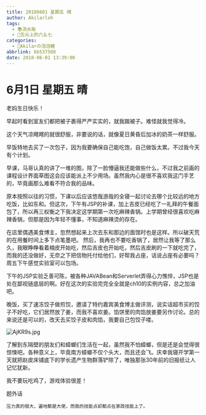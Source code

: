```yaml
---
title: 20180601 星期五 晴
author: Akilarlxh
tags:
  - 📚流水账
  - 🍱舌尖上的六幺七
categories:
  - 🍬Akilarの泡泡糖
abbrlink: bb537508
date: 2018-06-01 13:39:00
---
```

# 6月1日 星期五 晴

老妈生日快乐！

早起时看到室友们都把被子裹得严严实实的，就我踹被子。难怪就我觉得冷。

这个天气凉飕飕的就很舒服，非要说的话，就像夏日黄昏后加冰的奶茶一样舒服。

早饭特地去买了一次包子，因为我要确保自己能吃饱，自己做饭太累。不过我今天有个计划。

早课，马哥认真的讲了一堆的图，除了一脸懵逼我还能做些什么，不过我之前画的课程设计界面草图这会应该能派上不少用场。虽然我内心是很不喜欢我这门手艺的，毕竟画那么难看不符合我的品味。

原本按照以往的习惯，下课以后应该悠哉游哉的全寝一起讨论去哪个比较远的地方吃饭，比如东和。但这次，下午有JSP的补课，加上吉皮已经吃了一礼拜的午餐面包了，所以再三权衡之下我决定这学期第一次吃麻辣香锅。上学期曾经很喜欢吃麻辣香锅，但那是因为年轻不懂事，不知道麻辣烫的存在。

在店里偶遇美食博主，忽然想起来上次去东和那边的面馆时也是这样。所以破天荒的在用餐时间上多下点笔墨吧。
然后，我再也不要吃香锅了，居然让我等了那么久，我眼睁睁看着楠皮开始吃，然后吉皮也开始吃，然后吉皮刷的一下就吃完了，而我的还没做好，无奈之下把信物托付给他们，好帮我占座，话说占座有必要吗？周五下午感觉实验室可以包场。

下午的JSP实验乏善可陈，被各种JAVABean和Serverlet弄得心力憔悴，JSP也是处在鄙视链底层的啊。好在这次的实验完完全全就是ch10的实例内容，总之加油吧。

晚饭，买了速冻饺子做煎饺，邀请了特约嘉宾美食博主做评测，说实话超市买的饺子不好吃，它们居然放了姜，而我不喜欢姜。馅饼里的肉馅放姜要另作讨论。总的来说还是可以的，改天去买饺子皮和肉馅，我要自己包饺子喽。

![AjKR9s.jpg](https://s2.ax1x.com/2019/04/15/AjKR9s.jpg)

了解到东隔壁的朋友们和蟑螂们生活在一起，虽然我不怕蟑螂，但是还是会觉得很惊悚吧。各种意义上，毕竟南方蟑螂不仅个头大，而且还会飞。庆幸我寝开学第一天就把赵皮床铺底下的学长遗产生物群落铲除了，唯独那张30年前的旧报纸让人记忆犹新。

我不要玩吃鸡了，游戏体验很差！

题外话
```
压力真的很大，遍地都是大佬，而我的技能点却都点在家政技能上了。
```